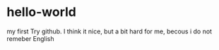 # hello-world
my first
Try github. 
I think it nice, but a bit hard for me, becous i do not remeber English
